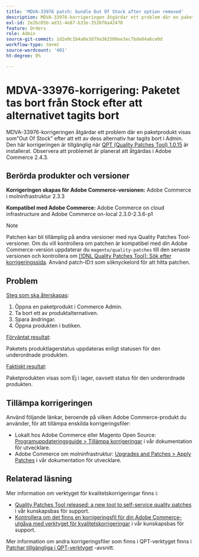 ```yaml
---
title: 'MDVA-33976 patch: bundle Out Of Stock after option removed'
description: MDVA-33976-korrigeringen åtgärdar ett problem där en paketprodukt visas som"Out Of Stock" efter att ett av dess alternativ har tagits bort i Admin. Den här korrigeringen är tillgänglig när [QPT-verktyget (Quality Patches Tool) 1.0.15](https://devdocs.magento.com/guides/v2.4/comp-mgr/patching.html#mqp) är installerat. Observera att problemet är planerat att åtgärdas i Adobe Commerce 2.4.3.
exl-id: 2e2bc05b-ad31-4e87-b33e-3526f6a42478
feature: Orders
role: Admin
source-git-commit: 1d2e0c1b4a8e3d79a362500ee3ec7bde84a6ce0d
workflow-type: tm+mt
source-wordcount: '401'
ht-degree: 0%

---
```


# MDVA-33976-korrigering: Paketet tas bort från Stock efter att alternativet tagits bort

MDVA-33976-korrigeringen åtgärdar ett problem där en paketprodukt visas som&quot;Out Of Stock&quot; efter att ett av dess alternativ har tagits bort i Admin. Den här korrigeringen är tillgänglig när [QPT (Quality Patches Tool) 1.0.15](https://devdocs.magento.com/guides/v2.4/comp-mgr/patching.html#mqp) är installerat. Observera att problemet är planerat att åtgärdas i Adobe Commerce 2.4.3.

## Berörda produkter och versioner

**Korrigeringen skapas för Adobe Commerce-versionen:** Adobe Commerce i molninfrastruktur 2.3.3

**Kompatibel med Adobe Commerce:** Adobe Commerce on cloud infrastructure and Adobe Commerce on-local 2.3.0-2.3.6-p1

>[!NOTE]
>
>Patchen kan bli tillämplig på andra versioner med nya Quality Patches Tool-versioner. Om du vill kontrollera om patchen är kompatibel med din Adobe Commerce-version uppdaterar du `magento/quality-patches` till den senaste versionen och kontrollera om [[!DNL Quality Patches Tool]: Sök efter korrigeringssida](https://devdocs.magento.com/quality-patches/tool.html#patch-grid). Använd patch-ID:t som söknyckelord för att hitta patchen.

## Problem

<u>Steg som ska återskapas</u>:

1. Öppna en paketprodukt i Commerce Admin.
1. Ta bort ett av produktalternativen.
1. Spara ändringar.
1. Öppna produkten i butiken.

<u>Förväntat resultat</u>:

Paketets produktlagerstatus uppdateras enligt statusen för den underordnade produkten.

<u>Faktiskt resultat</u>:

Paketprodukten visas som Ej i lager, oavsett status för den underordnade produkten.

## Tillämpa korrigeringen

Använd följande länkar, beroende på vilken Adobe Commerce-produkt du använder, för att tillämpa enskilda korrigeringsfiler:

* Lokalt hos Adobe Commerce eller Magento Open Source: [Programuppdateringsguide > Tillämpa korrigeringar](https://devdocs.magento.com/guides/v2.4/comp-mgr/patching/mqp.html) i vår dokumentation för utvecklare.
* Adobe Commerce om molninfrastruktur: [Upgrades and Patches > Apply Patches](https://devdocs.magento.com/cloud/project/project-patch.html) i vår dokumentation för utvecklare.

## Relaterad läsning

Mer information om verktyget för kvalitetskorrigeringar finns i:

* [Quality Patches Tool released: a new tool to self-service quality patches](/help/announcements/adobe-commerce-announcements/magento-quality-patches-released-new-tool-to-self-serve-quality-patches.md) i vår kunskapsbas för support.
* [Kontrollera om det finns en korrigeringsfil för din Adobe Commerce-utgåva med verktyget för kvalitetskorrigeringar](/help/support-tools/patches-available-in-qpt-tool/check-patch-for-magento-issue-with-magento-quality-patches.md) i vår kunskapsbas för support.

Mer information om andra korrigeringsfiler som finns i QPT-verktyget finns i [Patchar tillgängliga i QPT-verktyget](https://support.magento.com/hc/en-us/sections/360010506631-Patches-available-in-QPT-tool-) -avsnitt.
